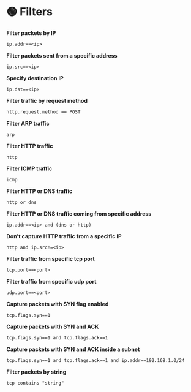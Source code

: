 # 🟢 Filters

**Filter packets by IP**

```
ip.addr==<ip>
```

**Filter packets sent from a specific address**

```
ip.src==<ip>
```

**Specify destination IP**

```
ip.dst==<ip>
```

**Filter traffic by request method**

```
http.request.method == POST
```

**Filter ARP traffic**

```
arp
```

**Filter HTTP traffic**

```
http
```

**Filter ICMP traffic**

```
icmp
```

**Filter HTTP or DNS traffic**

```
http or dns
```

**Filter HTTP or DNS traffic coming from specific address**

```
ip.addr==<ip> and (dns or http)
```

**Don't capture HTTP traffic from a specific IP**

```
http and ip.src!=<ip>
```

**Filter traffic from specific tcp port**

```
tcp.port==<port>
```

**Filter traffic from specific udp port**

```
udp.port==<port>
```

**Capture packets with SYN flag enabled**

```
tcp.flags.syn==1
```

**Capture packets with SYN and ACK**

```
tcp.flags.syn==1 and tcp.flags.ack==1
```

**Capture packets with SYN and ACK inside a subnet**

```
tcp.flags.syn==1 and tcp.flags.ack==1 and ip.addr==192.168.1.0/24
```

**Filter packets by string**

```
tcp contains "string"
```
